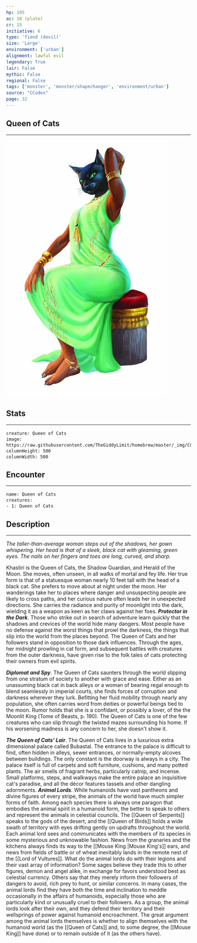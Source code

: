 ```yaml
---
hp: 195
ac: 18 (plate)
cr: 15
initiative: 6
type: 'fiend (devil)'    
size: 'Large'
environment: ['urban']
alignment: lawful evil
legendary: True
lair: False
mythic: False
regional: False
tags: ['monster', 'monster/shapechanger', 'environment/urban']
source: "CCodex"
page: 32
---
```


## Queen of Cats
---

![|600](https://raw.githubusercontent.com/TheGiddyLimit/homebrew/master/_img/CCodex/animallordqueenofcats.jpg)

## Stats
---

```statblock
creature: Queen of Cats
image: https://raw.githubusercontent.com/TheGiddyLimit/homebrew/master/_img/CCodex/animallordqueenofcats_token.png
columnHeight: 500
columnWidth: 500
```

## Encounter
---

```encounter-table
name: Queen of Cats
creatures:
- 1: Queen of Cats
```

## Description
---
_The taller-than-average woman steps out of the shadows, her gown whispering. Her head is that of a sleek, black cat with gleaming, green eyes. The nails on her fingers and toes are long, curved, and sharp._

Khastiri is the Queen of Cats, the Shadow Guardian, and Herald of the Moon. She moves, often unseen, in all walks of mortal and fey life. Her true form is that of a statuesque woman nearly 10 feet tall with the head of a black cat. She prefers to move about at night under the moon. Her wanderings take her to places where danger and unsuspecting people are likely to cross paths, and her curious nature often leads her in unexpected directions. She carries the radiance and purity of moonlight into the dark, wielding it as a weapon as keen as her claws against her foes.
**_Protector in the Dark_**. Those who strike out in search of adventure learn quickly that the shadows and crevices of the world hide many dangers. Most people have no defense against the worst things that prowl the darkness, the things that slip into the world from the places beyond. The Queen of Cats and her followers stand in opposition to those dark influences. Through the ages, her midnight prowling in cat form, and subsequent battles with creatures from the outer darkness, have given rise to the folk tales of cats protecting their owners from evil spirits.

**_Diplomat and Spy_**. The Queen of Cats saunters through the world slipping from one stratum of society to another with grace and ease. Either as an unassuming black cat in back alleys or a woman of bearing regal enough to blend seamlessly in imperial courts, she finds forces of corruption and darkness wherever they lurk.
Befitting her fluid mobility through nearly any population, she often carries word from deities or powerful beings tied to the moon. Rumor holds that she is a confidant, or possibly a lover, of the the Moonlit King (Tome of Beasts, p. 190). The Queen of Cats is one of the few creatures who can slip through the twisted mazes surrounding his home. If his worsening madness is any concern to her, she doesn't show it.


**_The Queen of Cats' Lair_**. The Queen of Cats lives in a luxurious extra dimensional palace called Bubastal. The entrance to the palace is difficult to find, often hidden in alleys, sewer entrances, or normally-empty alcoves between buildings. The only constant is the doorway is always in a city. The palace itself is full of carpets and soft furniture, cushions, and many potted plants. The air smells of fragrant herbs, particularly catnip, and incense. Small platforms, steps, and walkways make the entire palace an inquisitive cat's paradise, and all the décor features tassels and other dangling adornments.
**_Animal Lords_**. While humanoids have vast pantheons and divine figures of every stripe, the animals of the world have much simpler forms of faith. Among each species there is always one paragon that embodies the animal spirit in a humanoid form, the better to speak to others and represent the animals in celestial councils. The [[Queen of Serpents]] speaks to the gods of the desert, and the [[Queen of Birds]] holds a wide swath of territory with eyes drifting gently on updrafts throughout the world. Each animal lord sees and communicates with the members of its species in some mysterious and unknowable fashion. News from the granaries and the kitchens always finds its way to the [[Mouse King \|Mouse King's]] ears, and news from fields of battle or of wheat inevitably lands in the remote nest of the [[Lord of Vultures]].
What do the animal lords do with their legions and their vast array of information? Some sages believe they trade this to other figures, demon and angel alike, in exchange for favors understood best as celestial currency. Others say that they merely inform their followers of dangers to avoid, rich prey to hunt, or similar concerns. In many cases, the animal lords find they have both the time and inclination to meddle occasionally in the affairs of humanoids, especially those who are particularly kind or unusually cruel to their followers.
As a group, the animal lords look after their own, and they defend their territory and their wellsprings of power against humanoid encroachment. The great argument among the animal lords themselves is whether to align themselves with the humanoid world (as the [[Queen of Cats]] and, to some degree, the [[Mouse King]] have done) or to remain outside of it (as the others have).




